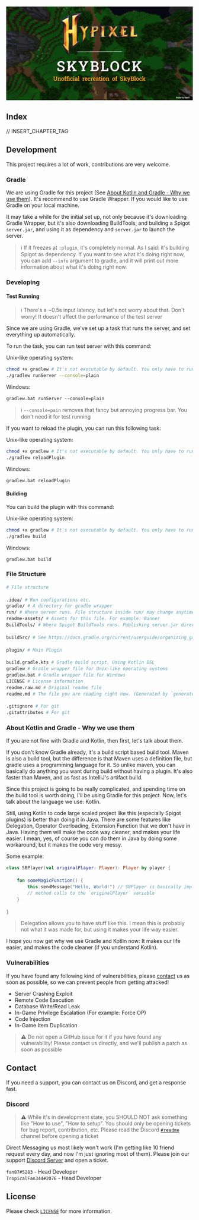 ![Banner](readme-assets/banner.png)

## Index
// INSERT_CHAPTER_TAG


## Development

This project requires a lot of work, contributions are very welcome.

### Gradle
We are using Gradle for this project
(See [About Kotlin and Gradle - Why we use them](#about-kotlin-and-gradle---why-we-use-them)). It's recommend to use
Gradle Wrapper. If you would like to use Gradle on your local machine.

It may take a while for the initial set up, not only because it's downloading Gradle Wrapper, but it's also downloading
BuildTools, and building a Spigot `server.jar`, and using it as dependency and `server.jar` to launch the server.

> ℹ If it freezes at `:plugin`, it's completely normal. As I said: it's building Spigot as dependency. If you want to
> see what it's doing right now, you can add `--info` argument to gradle, and it will print out more information
> about what it's doing right now.

### Developing
#### Test Running
> ℹ There's a ~0.5s input latency, but let's not worry about that. Don't worry! It doesn't affect the performance of
> the test server

Since we are using Gradle, we've set up a task that runs the server, and set everything up automatically.

To run the task, you can run test server with this command:

Unix-like operating system:
```sh
chmod +x gradlew # It's not executable by default. You only have to run it for the first time
./gradlew runServer --console=plain
```
Windows:
```batch
gradlew.bat runServer --console=plain
```

> ℹ `--console=pain` removes that fancy but annoying progress bar. You don't need it for test running


If you want to reload the plugin, you can run this following task:

Unix-like operating system:
```sh
chmod +x gradlew # It's not executable by default. You only have to run it for the first time
./gradlew reloadPlugin
```
Windows:
```batch
gradlew.bat reloadPlugin
```

#### Building
You can build the plugin with this command:

Unix-like operating system:
```sh
chmod +x gradlew # It's not executable by default. You only have to run it for the first time
./gradlew build
```
Windows:
```batch
gradlew.bat build
```

### File Structure
[//]: # (Using `sh` for comments syntax highlight)

```sh
# File structure

.idea/ # Run configurations etc.
gradle/ # A directory for gradle wrapper
run/ # Where server runs. File structure inside run/ may change anytime
readme-assets/ # Assets for this file. For example: Banner
BuildTools/ # Where Spigot BuildTools runs. Publishing server.jar directly is against EULA 

buildSrc/ # See https://docs.gradle.org/current/userguide/organizing_gradle_projects.html#sec:build_sources

plugin/ # Main Plugin

build.gradle.kts # Gradle build script. Using Kotlin DSL
gradlew # Gradle wrapper file for Unix-like operating systems
gradlew.bat # Gradle wrapper file for Windows
LICENSE # License information
readme.raw.md # Original readme file
readme.md # The file you are reading right now. (Generated by `generateReadMe` task)

.gitignore # For git
.gitattributes # For git
```

### About Kotlin and Gradle - Why we use them

If you are not fine with Gradle and Kotlin, then first, let's talk about them.

If you don't know Gradle already, it's a build script based build tool. Maven is also a build tool, but the difference
is that Maven uses a definition file, but gradle uses a programming language for it. So unlike maven, you can basically
do anything you want during build without having a plugin. It's also faster than Maven, and as fast as IntelliJ's
artifact build.

Since this project is going to be really complicated, and spending time on the build tool is worth doing, I'll be using
Gradle for this project. Now, let's talk about the language we use: Kotlin.

Still, using Kotlin to code large scaled project like this (especially Spigot plugins) is better than doing it in Java.
There are some features like Delegation, Operator Overloading, Extension Function that we don't have in Java. Having
them will make the code way cleaner, and makes your life easier. I mean, yes, of course you can do them in Java by doing
some workaround, but it makes the code very messy.

Some example:
```kt
class SBPlayer(val originalPlayer: Player): Player by player {
    
    fun someMagicFunction() {
        this.sendMessage("Hello, World!") // SBPlayer is basically implementing Player class, but actually proxied
        // method calls to the `originalPlayer` variable
    }
    
}
```
> Delegation allows you to have stuff like this. I mean this is probably not what it was made for, but using it makes
> your life way easier.

I hope you now get why we use Gradle and Kotlin now: It makes our life easier, and makes the code cleaner (if you
understand Kotlin).

### Vulnerabilities
If you have found any following kind of vulnerabilities, please [contact](#contact) us as soon as 
possible, so we can prevent people from getting attacked!

 - Server Crashing Exploit
 - Remote Code Execution
 - Database Write/Read Leak
 - In-Game Privilege Escalation (For example: Force OP)
 - Code Injection
 - In-Game Item Duplication

> ⚠️ Do not open a GitHub issue for it if you have found any vulnerability! Please contact us directly,
> and we'll publish a patch as soon as possible

## Contact
If you need a support, you can contact us on Discord, and get a response fast.

### Discord

> ⚠️ While it's in development state, you SHOULD NOT ask something like "How to use", "How to setup".
> You should only be opening tickets for bug report, contribution, etc.  Please read the Discord
> [`#readme`](https://discord.com/channels/964644300908531713/964644301491548162)
> channel before opening a ticket


Direct Messaging us most likely won't work (I'm getting like 10 friend request every day, and now I'm
just ignoring most of them). Please join our support [Discord Server](https://discord.gg/DTTV5uWewD)
and open a ticket.

`fan87#5283` - Head Developer<br>
`TropicalFan344#2076` - Head Developer


## License
Please check [`LICENSE`](LICENSE) for more information.